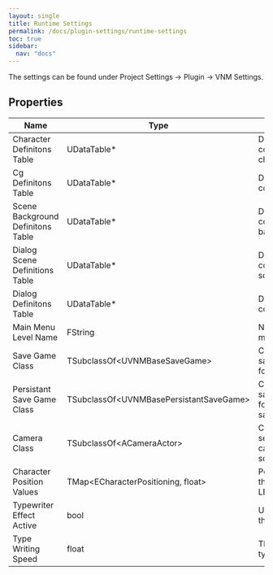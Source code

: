 ```yaml
---
layout: single
title: Runtime Settings
permalink: /docs/plugin-settings/runtime-settings
toc: true
sidebar:
  nav: "docs"
---
```


The settings can be found under Project Settings -> Plugin -> VNM Settings.

## Properties

| Name | Type | Description |
| --- | --- | --- |
| Character Definitons Table | UDataTable* | Data Table containing all characters |
| Cg Definitons Table | UDataTable* | Data Table containing all CGs |
| Scene Background Definitons Table | UDataTable* | Data Table containing all scene backgrounds |
| Dialog Scene Definitions Table | UDataTable* | Data Table containing all dialog scenes |
| Dialog Definitons Table | UDataTable* | Data Table containing all dialogs |
| Main Menu Level Name | FString | Name of the main menu level |
| Save Game Class | TSubclassOf\<UVNMBaseSaveGame\> | Class used for the save game system for the save file |
| Persistant Save Game Class | TSubclassOf\<UVNMBasePersistantSaveGame\> | Class used for the save game system for the persistant save file |
| Camera Class | TSubclassOf\<ACameraActor\> | Class used when searching for cameras in a dialog scene |
| Character Position Values | TMap\<ECharacterPositioning, float\> | Positioning values of the characters at LEFT/RIGHT/CENTER |
| Typewriter Effect Active | bool | Used to turn on/off the typewriter effect |
| Type Writing Speed | float | The speed of the type writing effect |